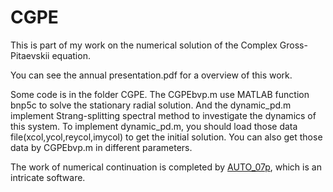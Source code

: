 # CGPE
This is part of my work on the numerical solution of the Complex Gross-Pitaevskii equation.

You can see the annual presentation.pdf for a overview of this work.

Some code is in the folder CGPE. The CGPEbvp.m use MATLAB function bnp5c to solve the stationary radial solution. And the dynamic_pd.m implement Strang-splitting spectral method to investigate the dynamics of this system. To implement dynamic_pd.m, you should load those data file(xcol,ycol,reycol,imycol) to get the initial solution. You can also get those data by CGPEbvp.m in different parameters.

The work of numerical continuation is completed by [AUTO_07p](http://indy.cs.concordia.ca/auto/), which is an intricate software.
